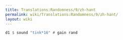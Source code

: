 ```yaml
---
title: Translations:Randomness/9/zh-hant
permalink: wiki/Translations:Randomness/9/zh-hant/
layout: wiki
---
```


``` Haskell
d1 $ sound "tink*16" # gain rand
```
